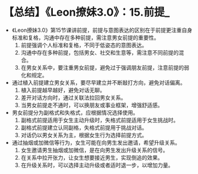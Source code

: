 # 【总结】《Leon撩妹3.0》：15.前提_

-   《Leon撩妹3.0》第15节课讲前提，前提与意图表达的区别在于前提更注重自身标准和复格，沟通中存在多种前提，需注意男女前提的重要性。
    1.  前提强调个人标准和复格，不同于低姿态的意图表达。
    2.  沟通中存在多种前提，包括男女、社交和生意等，需注意不同前提的混合。
    3.  在男女关系中，要注重男女前提，避免过于强调朋友前提，注意前提的弱化和规定。
-   通过植入前提建立男女关系，要尽早建立并不断敲打方向，避免对话偏离。
    1.  植入前提越早越好，避免对话无聊。
    2.  差开对话方向时，通过关联法拉回男女关系。
    3.  当男女前提走不通时，可以换朋友或事业框架，增强舒适感。
-   男女前提分为副格式和失格式，应根据情况选择使用。
    1.  副格式前提适用于女生主动升级时，失格式前提适用于女生挑战时。
    2.  副格式前提建立认同副格，失格式前提用于挑战对话。
    3.  对话仍以男女关系为主，根据女生行为选择前提方式。
-   通过抽烟或加微信等行为，女生可能在向男生发出邀请，希望升级关系。
    1.  女生邀请男生抽烟或加微信，是在向男生发出升级关系的信号。
    2.  在关系中拉开张力，让女生想要接近男生，实现倒追的效果。
    3.  在升级关系时，可以选择主动升级或者适时退一步，以增加力量。